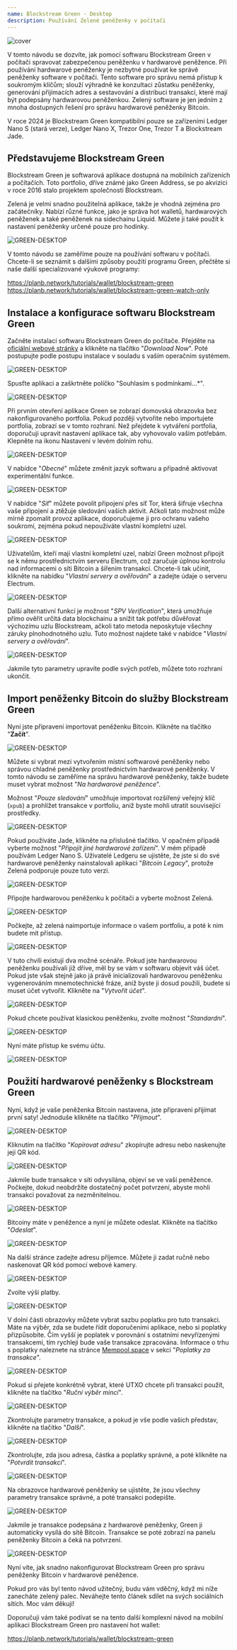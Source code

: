 ```yaml
---
name: Blockstream Green - Desktop
description: Používání Zelené peněženky v počítači
---
```

![cover](assets/cover.webp)

V tomto návodu se dozvíte, jak pomocí softwaru Blockstream Green v počítači spravovat zabezpečenou peněženku v hardwarové peněžence. Při používání hardwarové peněženky je nezbytné používat ke správě peněženky software v počítači. Tento software pro správu nemá přístup k soukromým klíčům; slouží výhradně ke konzultaci zůstatku peněženky, generování přijímacích adres a sestavování a distribuci transakcí, které mají být podepsány hardwarovou peněženkou. Zelený software je jen jedním z mnoha dostupných řešení pro správu hardwarové peněženky Bitcoin.

V roce 2024 je Blockstream Green kompatibilní pouze se zařízeními Ledger Nano S (stará verze), Ledger Nano X, Trezor One, Trezor T a Blockstream Jade.

## Představujeme Blockstream Green

Blockstream Green je softwarová aplikace dostupná na mobilních zařízeních a počítačích. Toto portfolio, dříve známé jako Green Address, se po akvizici v roce 2016 stalo projektem společnosti Blockstream.

Zelená je velmi snadno použitelná aplikace, takže je vhodná zejména pro začátečníky. Nabízí různé funkce, jako je správa hot walletů, hardwarových peněženek a také peněženek na sidechainu Liquid. Můžete ji také použít k nastavení peněženky určené pouze pro hodinky.

![GREEN-DESKTOP](assets/fr/01.webp)

V tomto návodu se zaměříme pouze na používání softwaru v počítači. Chcete-li se seznámit s dalšími způsoby použití programu Green, přečtěte si naše další specializované výukové programy:

https://planb.network/tutorials/wallet/blockstream-green
https://planb.network/tutorials/wallet/blockstream-green-watch-only
## Instalace a konfigurace softwaru Blockstream Green

Začněte instalací softwaru Blockstream Green do počítače. Přejděte na [oficiální webové stránky](https://blockstream.com/green/) a klikněte na tlačítko "*Download Now*". Poté postupujte podle postupu instalace v souladu s vaším operačním systémem.

![GREEN-DESKTOP](assets/fr/02.webp)

Spusťte aplikaci a zaškrtněte políčko "Souhlasím s podmínkami...*".

![GREEN-DESKTOP](assets/fr/03.webp)

Při prvním otevření aplikace Green se zobrazí domovská obrazovka bez nakonfigurovaného portfolia. Pokud později vytvoříte nebo importujete portfolia, zobrazí se v tomto rozhraní. Než přejdete k vytváření portfolia, doporučuji upravit nastavení aplikace tak, aby vyhovovalo vašim potřebám. Klepněte na ikonu Nastavení v levém dolním rohu.

![GREEN-DESKTOP](assets/fr/04.webp)

V nabídce "*Obecné*" můžete změnit jazyk softwaru a případně aktivovat experimentální funkce.

![GREEN-DESKTOP](assets/fr/05.webp)

V nabídce "*Síť*" můžete povolit připojení přes síť Tor, která šifruje všechna vaše připojení a ztěžuje sledování vašich aktivit. Ačkoli tato možnost může mírně zpomalit provoz aplikace, doporučujeme ji pro ochranu vašeho soukromí, zejména pokud nepoužíváte vlastní kompletní uzel.

![GREEN-DESKTOP](assets/fr/06.webp)

Uživatelům, kteří mají vlastní kompletní uzel, nabízí Green možnost připojit se k němu prostřednictvím serveru Electrum, což zaručuje úplnou kontrolu nad informacemi o síti Bitcoin a šířením transakcí. Chcete-li tak učinit, klikněte na nabídku "*Vlastní servery a ověřování*" a zadejte údaje o serveru Electrum.

![GREEN-DESKTOP](assets/fr/07.webp)

Další alternativní funkcí je možnost "*SPV Verification*", která umožňuje přímo ověřit určitá data blockchainu a snížit tak potřebu důvěřovat výchozímu uzlu Blockstream, ačkoli tato metoda neposkytuje všechny záruky plnohodnotného uzlu. Tuto možnost najdete také v nabídce "*Vlastní servery a ověřování*".

![GREEN-DESKTOP](assets/fr/08.webp)

Jakmile tyto parametry upravíte podle svých potřeb, můžete toto rozhraní ukončit.

## Import peněženky Bitcoin do služby Blockstream Green

Nyní jste připraveni importovat peněženku Bitcoin. Klikněte na tlačítko "**Začít**".

![GREEN-DESKTOP](assets/fr/09.webp)

Můžete si vybrat mezi vytvořením místní softwarové peněženky nebo správou chladné peněženky prostřednictvím hardwarové peněženky. V tomto návodu se zaměříme na správu hardwarové peněženky, takže budete muset vybrat možnost "*Na hardwarové peněžence*".

Možnost "*Pouze sledování*" umožňuje importovat rozšířený veřejný klíč (`xpub`) a prohlížet transakce v portfoliu, aniž byste mohli utratit související prostředky.

![GREEN-DESKTOP](assets/fr/10.webp)

Pokud používáte Jade, klikněte na příslušné tlačítko. V opačném případě vyberte možnost "*Připojit jiné hardwarové zařízení*". V mém případě používám Ledger Nano S. Uživatelé Ledgeru se ujistěte, že jste si do své hardwarové peněženky nainstalovali aplikaci "*Bitcoin Legacy*", protože Zelená podporuje pouze tuto verzi.

![GREEN-DESKTOP](assets/fr/11.webp)

Připojte hardwarovou peněženku k počítači a vyberte možnost Zelená.

![GREEN-DESKTOP](assets/fr/12.webp)

Počkejte, až zelená naimportuje informace o vašem portfoliu, a poté k nim budete mít přístup.

![GREEN-DESKTOP](assets/fr/13.webp)

V tuto chvíli existují dva možné scénáře. Pokud jste hardwarovou peněženku používali již dříve, měl by se vám v softwaru objevit váš účet. Pokud jste však stejně jako já právě inicializovali hardwarovou peněženku vygenerováním mnemotechnické fráze, aniž byste ji dosud použili, budete si muset účet vytvořit. Klikněte na "*Vytvořit účet*".

![GREEN-DESKTOP](assets/fr/14.webp)

Pokud chcete používat klasickou peněženku, zvolte možnost "*Standardní*".

![GREEN-DESKTOP](assets/fr/15.webp)

Nyní máte přístup ke svému účtu.

![GREEN-DESKTOP](assets/fr/16.webp)

## Použití hardwarové peněženky s Blockstream Green

Nyní, když je vaše peněženka Bitcoin nastavena, jste připraveni přijímat první saty! Jednoduše klikněte na tlačítko "*Přijmout*".

![GREEN-DESKTOP](assets/fr/17.webp)

Kliknutím na tlačítko "*Kopírovat adresu*" zkopírujte adresu nebo naskenujte její QR kód.

![GREEN-DESKTOP](assets/fr/18.webp)

Jakmile bude transakce v síti odvysílána, objeví se ve vaší peněžence. Počkejte, dokud neobdržíte dostatečný počet potvrzení, abyste mohli transakci považovat za nezměnitelnou.

![GREEN-DESKTOP](assets/fr/19.webp)

Bitcoiny máte v peněžence a nyní je můžete odeslat. Klikněte na tlačítko "*Odeslat*".

![GREEN-DESKTOP](assets/fr/20.webp)

Na další stránce zadejte adresu příjemce. Můžete ji zadat ručně nebo naskenovat QR kód pomocí webové kamery.

![GREEN-DESKTOP](assets/fr/21.webp)

Zvolte výši platby.

![GREEN-DESKTOP](assets/fr/22.webp)

V dolní části obrazovky můžete vybrat sazbu poplatku pro tuto transakci. Máte na výběr, zda se budete řídit doporučeními aplikace, nebo si poplatky přizpůsobíte. Čím vyšší je poplatek v porovnání s ostatními nevyřízenými transakcemi, tím rychleji bude vaše transakce zpracována. Informace o trhu s poplatky naleznete na stránce [Mempool.space](https://mempool.space/) v sekci "*Poplatky za transakce*".

![GREEN-DESKTOP](assets/fr/23.webp)

Pokud si přejete konkrétně vybrat, které UTXO chcete při transakci použít, klikněte na tlačítko "*Ruční výběr mincí*".

![GREEN-DESKTOP](assets/fr/24.webp)

Zkontrolujte parametry transakce, a pokud je vše podle vašich představ, klikněte na tlačítko "*Další*".

![GREEN-DESKTOP](assets/fr/25.webp)

Zkontrolujte, zda jsou adresa, částka a poplatky správné, a poté klikněte na "*Potvrdit transakci*".

![GREEN-DESKTOP](assets/fr/26.webp)

Na obrazovce hardwarové peněženky se ujistěte, že jsou všechny parametry transakce správné, a poté transakci podepište.

![GREEN-DESKTOP](assets/fr/27.webp)

Jakmile je transakce podepsána z hardwarové peněženky, Green ji automaticky vysílá do sítě Bitcoin. Transakce se poté zobrazí na panelu peněženky Bitcoin a čeká na potvrzení.

![GREEN-DESKTOP](assets/fr/28.webp)

Nyní víte, jak snadno nakonfigurovat Blockstream Green pro správu peněženky Bitcoin v hardwarové peněžence.

Pokud pro vás byl tento návod užitečný, budu vám vděčný, když mi níže zanecháte zelený palec. Neváhejte tento článek sdílet na svých sociálních sítích. Moc vám děkuji!

Doporučuji vám také podívat se na tento další komplexní návod na mobilní aplikaci Blockstream Green pro nastavení hot wallet:

https://planb.network/tutorials/wallet/blockstream-green